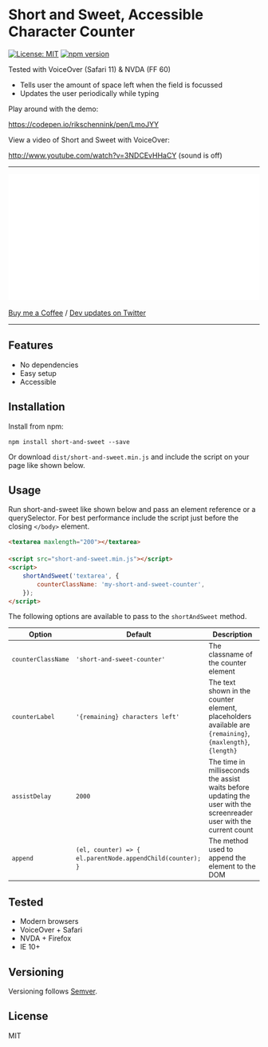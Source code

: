 # Short and Sweet, Accessible Character Counter

[![License: MIT](https://img.shields.io/badge/license-MIT-blue.svg)](https://github.com/rikschennink/short-and-sweet/blob/gh-pages/LICENSE)
[![npm version](https://badge.fury.io/js/short-and-sweet.svg)](https://badge.fury.io/js/short-and-sweet)

Tested with VoiceOver (Safari 11) & NVDA (FF 60)

-   Tells user the amount of space left when the field is focussed
-   Updates the user periodically while typing

Play around with the demo:

https://codepen.io/rikschennink/pen/LmoJYY

View a video of Short and Sweet with VoiceOver:

http://www.youtube.com/watch?v=3NDCEvHHaCY (sound is off)

---

[<img src="https://github.com/rikschennink/short-and-sweet/blob/master/header.svg" alt=""/>](https://www.buymeacoffee.com/rikschennink/)

[Buy me a Coffee](https://www.buymeacoffee.com/rikschennink/) / [Dev updates on Twitter](https://twitter.com/rikschennink/)

---

## Features

-   No dependencies
-   Easy setup
-   Accessible

## Installation

Install from npm:

```
npm install short-and-sweet --save
```

Or download `dist/short-and-sweet.min.js` and include the script on your page like shown below.

## Usage

Run short-and-sweet like shown below and pass an element reference or a querySelector. For best performance include the script just before the closing `</body>` element.

```html
<textarea maxlength="200"></textarea>

<script src="short-and-sweet.min.js"></script>
<script>
    shortAndSweet('textarea', {
        counterClassName: 'my-short-and-sweet-counter',
    });
</script>
```

The following options are available to pass to the `shortAndSweet` method.

| Option             | Default                                                    | Description                                                                                                          |
| ------------------ | ---------------------------------------------------------- | -------------------------------------------------------------------------------------------------------------------- |
| `counterClassName` | `'short-and-sweet-counter'`                                | The classname of the counter element                                                                                 |
| `counterLabel`     | `'{remaining} characters left'`                            | The text shown in the counter element, placeholders available are `{remaining}`, `{maxlength}`, `{length}`           |
| `assistDelay`      | `2000`                                                     | The time in milliseconds the assist waits before updating the user with the screenreader user with the current count |
| `append`           | `(el, counter) => { el.parentNode.appendChild(counter); }` | The method used to append the element to the DOM                                                                     |

## Tested

-   Modern browsers
-   VoiceOver + Safari
-   NVDA + Firefox
-   IE 10+

## Versioning

Versioning follows [Semver](http://semver.org).

## License

MIT
